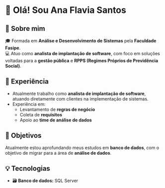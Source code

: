 # 👋 Olá! Sou Ana Flavia Santos

## 📌 Sobre mim

🎓 Formada em **Análise e Desenvolvimento de Sistemas** pela **Faculdade Fasipe**.  
💻 Atuo como **analista de implantação de software**, com foco em soluções voltadas para a **gestão pública** e **RPPS (Regimes Próprios de Previdência Social)**.

## 💼 Experiência

- Atualmente trabalho como **analista de implantação de software**, atuando diretamente com clientes na implementação de sistemas.
- Experiência em:
  - Levantamento de **regras de negócio**
  - Coleta de **requisitos**
  - Apoio ao **time de análise de dados**

## 🎯 Objetivos

Atualmente estou aprofundando meus estudos em **banco de dados**, com o objetivo de migrar para a área de **análise de dados**.

## 💡 Tecnologias

- 🗃️ **Banco de dados:** SQL Server
